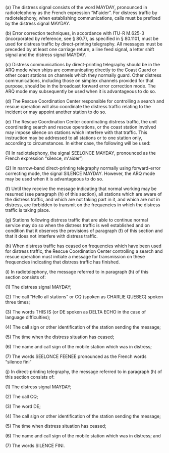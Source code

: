 (a) The distress signal consists of the word MAYDAY, pronounced in radiotelephony as the French expression “M'aider”. For distress traffic by radiotelephony, when establishing communications, calls must be prefixed by the distress signal MAYDAY.

(b) Error correction techniques, in accordance with ITU-R M.625-3 (incorporated by reference, see § 80.7), as specified in § 80.1101, must be used for distress traffic by direct-printing telegraphy. All messages must be preceded by at least one carriage return, a line feed signal, a letter shift signal and the distress signal MAYDAY.

(c) Distress communications by direct-printing telegraphy should be in the ARQ mode when ships are communicating directly to the Coast Guard or other coast stations on channels which they normally guard. Other distress communications, including those on simplex channels provided for that purpose, should be in the broadcast forward error correction mode. The ARQ mode may subsequently be used when it is advantageous to do so.

(d) The Rescue Coordination Center responsible for controlling a search and rescue operation will also coordinate the distress traffic relating to the incident or may appoint another station to do so.

(e) The Rescue Coordination Center coordinating distress traffic, the unit coordinating search and rescue operations, or the coast station involved may impose silence on stations which interfere with that traffic. This instruction may be addressed to all stations or to one station only, according to circumstances. In either case, the following will be used:

(1) In radiotelephony, the signal SEELONCE MAYDAY, pronounced as the French expression “silence, m'aider”;
                

(2) In narrow-band direct-printing telegraphy normally using forward-error correcting mode, the signal SILENCE MAYDAY. However, the ARQ mode may be used when it is advantageous to do so.

(f) Until they receive the message indicating that normal working may be resumed (see paragraph (h) of this section), all stations which are aware of the distress traffic, and which are not taking part in it, and which are not in distress, are forbidden to transmit on the frequencies in which the distress traffic is taking place.

(g) Stations following distress traffic that are able to continue normal service may do so when the distress traffic is well established and on condition that it observes the provisions of paragraph (f) of this section and that it does not interfere with distress traffic.

(h) When distress traffic has ceased on frequencies which have been used for distress traffic, the Rescue Coordination Center controlling a search and rescue operation must initiate a message for transmission on these frequencies indicating that distress traffic has finished.

(i) In radiotelephony, the message referred to in paragraph (h) of this section consists of:

(1) The distress signal MAYDAY;

(2) The call “Hello all stations” or CQ (spoken as CHARLIE QUEBEC) spoken three times;

(3) The words THIS IS (or DE spoken as DELTA ECHO in the case of language difficulties);

(4) The call sign or other identification of the station sending the message;

(5) The time when the distress situation has ceased;

(6) The name and call sign of the mobile station which was in distress;

(7) The words SEELONCE FEENEE pronounced as the French words “silence fini”

(j) In direct-printing telegraphy, the message referred to in paragraph (h) of this section consists of:

(1) The distress signal MAYDAY;

(2) The call CQ;

(3) The word DE;

(4) The call sign or other identification of the station sending the message;

(5) The time when distress situation has ceased;

(6) The name and call sign of the mobile station which was in distress; and

(7) The words SILENCE FINI.

